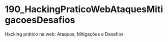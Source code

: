 # 190_HackingPraticoWebAtaquesMitigacoesDesafios
Hacking prático na web: Ataques, Mitigações e Desafios
